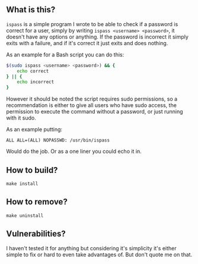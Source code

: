 What is this?
-------------

`ispass` is a simple program I wrote to be able to check if a password is correct for a user, simply by writing `ispass <username> <password>`, it doesn't have any options or anything. If the password is incorrect it simply exits with a failure, and if it's correct it just exits and does nothing.

As an example for a Bash script you can do this:

```bash
$(sudo ispass <username> <password>) && {
	echo correct
} || {
	echo incorrect
}
```

However it should be noted the script requires sudo permissions, so a recommendation is either to give all users who have sudo access, the permission to execute the command without a password, or just running with it sudo.

As an example putting:

```
ALL ALL=(ALL) NOPASSWD: /usr/bin/ispass
```

Would do the job. Or as a one liner you could echo it in.

How to build?
-------------

`make install`

How to remove?
--------------

`make uninstall`

Vulnerabilities?
----------------

I haven't tested it for anything but considering it's simplicity it's either simple to fix or hard to even take advantages of. But don't quote me on that.
